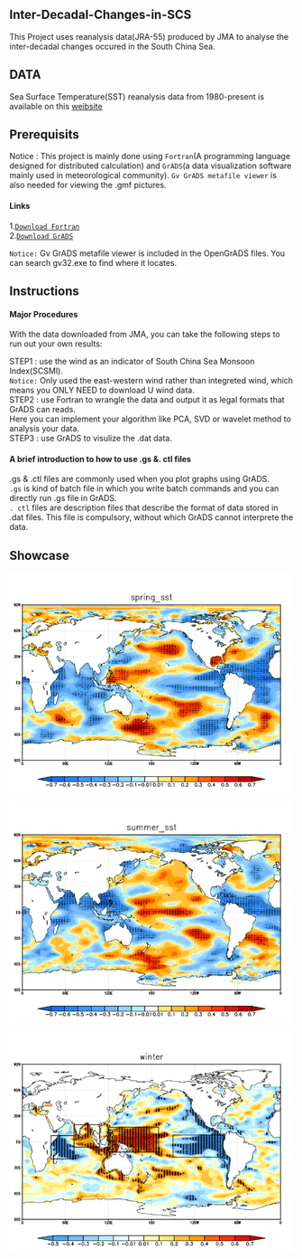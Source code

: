 ## Inter-Decadal-Changes-in-SCS

This Project uses reanalysis data(JRA-55) produced by JMA to analyse the inter-decadal changes occured in the South China Sea. 


## DATA
Sea Surface Temperature(SST) reanalysis data from 1980-present is available on this [weibsite](http://jra.kishou.go.jp/JRA-55/index_en.html#jra-55)

## Prerequisits 
Notice : This project is mainly done using `Fortran`(A programming language designed for distributed calculation) and `GrADS`(a data visualization software mainly used in meteorological community). `Gv GrADS metafile viewer` is also needed for viewing the .gmf pictures.

#### Links  
1.[`Download Fortran`](http://tieba.baidu.com/p/2753187458)  
2.[`Download GrADS`](http://www.06climate.com/view/1501.html)  

`Notice:` Gv GrADS metafile viewer is included in the OpenGrADS files. You can search gv32.exe to find where it locates.

## Instructions
#### Major Procedures
With the data downloaded from JMA, you can take the following steps to run out your own results:

STEP1 : use the wind as an indicator of South China Sea Monsoon Index(SCSMI).  
        `Notice:` Only used the east-western wind rather than integreted wind, which means you ONLY NEED to download U wind data.  
STEP2 : use Fortran to wrangle the data and output it as legal formats that GrADS can reads.  
          Here you can implement your algorithm like PCA, SVD or wavelet method to analysis your data.  
STEP3 : use GrADS to visulize the .dat data.

#### A brief introduction to how to use .gs &. ctl files 
.gs & .ctl files are commonly used when you plot graphs using GrADS.   
`.gs` is kind of batch file in which you write batch commands and you can directly run .gs file in GrADS.   
`. ctl` files are description files that describe the format of data stored in .dat files. This file is compulsory, without which GrADS cannot interprete the data.

## Showcase
![](https://github.com/cxxixi/Inter-Decadal-Changes-in-SCS/blob/master/Images/spring_sst.png)

![](https://github.com/cxxixi/Inter-Decadal-Changes-in-SCS/blob/master/Images/summer_sst.png)

![](https://github.com/cxxixi/Inter-Decadal-Changes-in-SCS/blob/master/Images/winter.png)




